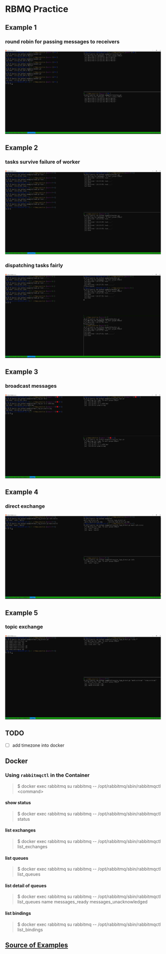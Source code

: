 # RBMQ Practice

## Example 1
### round robin for passing messages to receivers
![round robin](images/example1-round-robin.JPG)

## Example 2
### tasks survive failure of worker
![still round robin](images/example2.JPG)
### dispatching tasks fairly
![fair dispatching](images/example2-dispatch.JPG)

## Example 3
### broadcast messages
![broadcast](images/example3.JPG)

## Example 4
### direct exchange
![direct-exchange](images/example4.JPG)

## Example 5
### topic exchange
![topic-exchange](images/example5.JPG)

## TODO
- [ ] add timezone into docker

## Docker

### Using `rabbitmqctl` in the Container

> $ docker exec rabbitmq su rabbitmq -- /opt/rabbitmq/sbin/rabbitmqctl \<command\>

#### show status
> $ docker exec rabbitmq su rabbitmq -- /opt/rabbitmq/sbin/rabbitmqctl status

#### list exchanges
> $ docker exec rabbitmq su rabbitmq -- /opt/rabbitmq/sbin/rabbitmqctl list\_exchanges

#### list queues
> $ docker exec rabbitmq su rabbitmq -- /opt/rabbitmq/sbin/rabbitmqctl list\_queues

#### list detail of queues
> $ docker exec rabbitmq su rabbitmq -- /opt/rabbitmq/sbin/rabbitmqctl list\_queues name messages\_ready messages\_unacknowledged

#### list bindings
> $ docker exec rabbitmq su rabbitmq -- /opt/rabbitmq/sbin/rabbitmqctl list\_bindings

## [Source of Examples](https://www.rabbitmq.com/)

